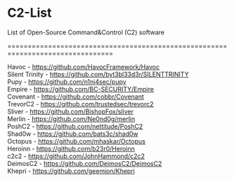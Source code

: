 # C2-List
List of Open-Source Command&amp;Control (C2) software

================================================================================

Havoc - https://github.com/HavocFramework/Havoc<br>
Silent Trinity - https://github.com/byt3bl33d3r/SILENTTRINITY<br>
Pupy - https://github.com/n1nj4sec/pupy<br>
Empire - https://github.com/BC-SECURITY/Empire<br>
Covenant - https://github.com/cobbr/Covenant<br>
TrevorC2 - https://github.com/trustedsec/trevorc2<br>
Sliver - https://github.com/BishopFox/sliver<br>
Merlin - https://github.com/Ne0nd0g/merlin<br>
PoshC2 - https://github.com/nettitude/PoshC2<br>
Shad0w - https://github.com/bats3c/shad0w<br>
Octopus - https://github.com/mhaskar/Octopus<br>
Heroinn - https://github.com/b23r0/Heroinn<br>
c2c2 - https://github.com/JohnHammond/c2c2<br>
DeimosC2 - https://github.com/DeimosC2/DeimosC2<br>
Khepri - https://github.com/geemion/Khepri<br>
